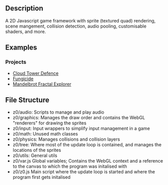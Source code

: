## Description

A 2D Javascript game framework with sprite (textured quad) rendering, scene mangement, collision detection, audio pooling, customisable shaders, and more.

## Examples

### Projects
- [Cloud Tower Defence](https://github.com/hpnrep6/Cloud-Tower_Defence) 
- [Fungicide](https://hpnrep6.itch.io/fungicide)
- [Mandelbrot Fractal Explorer](https://github.com/hpnrep6/MandelbrotFractalExplorer)

## File Structure

- z0/audio: Scripts to manage and play audio
- z0/graphics: Manages the draw order and contains the WebGL "renderers" for drawing the sprites
- z0/input: Input wrappers to simplify input management in a game
- z0/math: Unused math classes
- z0/physics: Manages collisions and collision layers
- z0/tree: Where most of the update loop is contained, and manages the locations of the sprites
- z0/utils: General utils
- z0/var.js Global variables; Contains the WebGL context and a reference to the canvas to which the program was initalised with
- z0/z0.js Main script where the update loop is started and where the program first gets initalised
